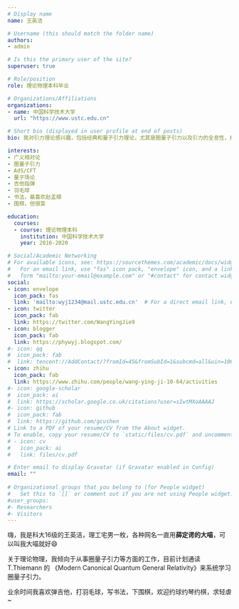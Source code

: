 ```yaml
---
# Display name
name: 王英洁

# Username (this should match the folder name)
authors:
- admin

# Is this the primary user of the site?
superuser: true

# Role/position
role: 理论物理本科毕业

# Organizations/Affiliations
organizations:
- name: 中国科学技术大学
  url: "https://www.ustc.edu.cn"

# Short bio (displayed in user profile at end of posts)
bio: 我对引力理论感兴趣，包括经典和量子引力理论，尤其是圈量子引力以及引力的全息性，打算以后从事这些方面的研究工作；同时我也希望能深入学习量子力学，量子场论以及弦论，尤其是它们背后的数学结构。

interests:
- 广义相对论
- 圈量子引力
- AdS/CFT
- 量子场论
- 吉他指弹
- 羽毛球
- 书法，最喜欢赵孟頫
- 围棋，但很菜

education:
  courses:
  - course: 理论物理本科
    institution: 中国科学技术大学
    year: 2016-2020

# Social/Academic Networking
# For available icons, see: https://sourcethemes.com/academic/docs/widgets/#icons
#   For an email link, use "fas" icon pack, "envelope" icon, and a link in the
#   form "mailto:your-email@example.com" or "#contact" for contact widget.
social:
- icon: envelope
  icon_pack: fas
  link: 'mailto:wyj1234@mail.ustc.edu.cn'  # For a direct email link, use "mailto:test@example.org".
- icon: twitter
  icon_pack: fab
  link: https://twitter.com/WangYingJie9
- icon: blogger
  icon_pack: fab
  link: https://phywyj.blogspot.com/
#- icon: qq
#  icon_pack: fab
#  link: tencent://AddContact/?fromId=45&fromSubId=1&subcmd=all&uin=1064393607&website=www.oicqzone.com
- icon: zhihu
  icon_pack: fab
  link: https://www.zhihu.com/people/wang-ying-ji-10-64/activities
#- icon: google-scholar
#  icon_pack: ai
#  link: https://scholar.google.co.uk/citations?user=sIwtMXoAAAAJ
#- icon: github
#  icon_pack: fab
#  link: https://github.com/gcushen
# Link to a PDF of your resume/CV from the About widget.
# To enable, copy your resume/CV to `static/files/cv.pdf` and uncomment the lines below.  
# - icon: cv
#   icon_pack: ai
#   link: files/cv.pdf

# Enter email to display Gravatar (if Gravatar enabled in Config)
email: ""
  
# Organizational groups that you belong to (for People widget)
#   Set this to `[]` or comment out if you are not using People widget.  
#user_groups:
#- Researchers
#- Visitors
---
```


嗨，我是科大16级的王英洁，理工宅男一枚，各种网名一直用**薛定谔的大喵**，可以叫我大喵就好:smile: 

关于理论物理，我倾向于从事圈量子引力等方面的工作，目前计划通读 T.Thiemann 的 《Modern Canonical Quantum General Relativity》来系统学习圈量子引力。

业余时间我喜欢弹吉他，打羽毛球，写书法，下围棋，欢迎约球约琴约棋，求轻虐~

<!--- <iframe src="//player.bilibili.com/player.html?aid=13971872" style="width:100%;height:480px" scrolling="no" border="0" frameborder="no" framespacing="0"></iframe> --->